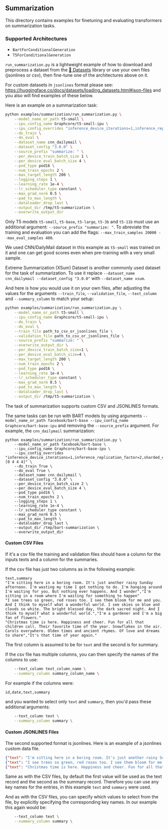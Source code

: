 <!---
Copyright 2020 The HuggingFace Team. All rights reserved.

Licensed under the Apache License, Version 2.0 (the "License");
you may not use this file except in compliance with the License.
You may obtain a copy of the License at

    http://www.apache.org/licenses/LICENSE-2.0

Unless required by applicable law or agreed to in writing, software
distributed under the License is distributed on an "AS IS" BASIS,
WITHOUT WARRANTIES OR CONDITIONS OF ANY KIND, either express or implied.
See the License for the specific language governing permissions and
limitations under the License.
-->

## Summarization

This directory contains examples for finetuning and evaluating transformers on summarization  tasks.

### Supported Architectures

- `BartForConditionalGeneration`
- `T5ForConditionalGeneration`

`run_summarization.py` is a lightweight example of how to download and preprocess a dataset from the [🤗 Datasets](https://github.com/huggingface/datasets) library or use your own files (jsonlines or csv), then fine-tune one of the architectures above on it.

For custom datasets in `jsonlines` format please see: https://huggingface.co/docs/datasets/loading_datasets.html#json-files
and you also will find examples of these below.

Here is an example on a summarization task:
```bash
python examples/summarization/run_summarization.py \
    --model_name_or_path t5-small \
    --ipu_config_name Graphcore/t5-small-ipu \
    --ipu_config_overrides "inference_device_iterations=1,inference_replication_factor=2,sharded_execution_for_inference=True,execute_encoder_on_cpu_for_generation=False" \
    --do_train \
    --do_eval \
    --dataset_name cnn_dailymail \
    --dataset_config "3.0.0" \
    --source_prefix "summarize: " \
    --per_device_train_batch_size 1 \
    --per_device_eval_batch_size 4 \
    --pod_type pod16 \
    --num_train_epochs 2 \
    --max_target_length 200 \
    --logging_steps 1 \
    --learning_rate 1e-4 \
    --lr_scheduler_type constant \
    --max_grad_norm 0.5 \
    --pad_to_max_length \
    --dataloader_drop_last \
    --output_dir /tmp/t5-summarization \
    --overwrite_output_dir
```

Only T5 models `t5-small`, `t5-base`, `t5-large`, `t5-3b` and `t5-11b` must use an additional argument: `--source_prefix "summarize: "`. To abreviate the training and evaluation you can add the flags: `--max_train_samples 20000 --max_eval_samples 400`.

We used CNN/DailyMail dataset in this example as `t5-small` was trained on it and one can get good scores even when pre-training with a very small sample.

Extreme Summarization (XSum) Dataset is another commonly used dataset for the task of summarization. To use it replace `--dataset_name cnn_dailymail --dataset_config "3.0.0"` with  `--dataset_name xsum`.

And here is how you would use it on your own files, after adjusting the values for the arguments
`--train_file`, `--validation_file`, `--text_column` and `--summary_column` to match your setup:

```bash
python examples/summarization/run_summarization.py \
    --model_name_or_path t5-small \
    --ipu_config_name Graphcore/t5-small-ipu \
    --do_train \
    --do_eval \
    --train_file path_to_csv_or_jsonlines_file \
    --validation_file path_to_csv_or_jsonlines_file \
    --source_prefix "summarize: " \
    --overwrite_output_dir \
    --per_device_train_batch_size=1 \
    --per_device_eval_batch_size=4 \
    --max_target_length 200 \
    --num_train_epochs 2 \
    --pod_type pod16 \
    --learning_rate 1e-4 \
    --lr_scheduler_type constant \
    --max_grad_norm 0.5 \
    --pad_to_max_length \
    --dataloader_drop_last \
    --output_dir /tmp/t5-summarization \
```

The task of summarization supports custom CSV and JSONLINES formats.

The same tasks can be run with BART models by using arguments `--model_name_or_path facebook/bart-base --ipu_config_name Graphcore/bart-base-ipu` and removing the `--source_prefix` argument. For example, the `cnn_dailymail` summarization:

```
python examples/summarization/run_summarization.py \
    --model_name_or_path facebook/bart-base \
    --ipu_config_name Graphcore/bart-base-ipu \
    --ipu_config_overrides "inference_device_iterations=1,inference_replication_factor=2,sharded_execution_for_inference=True,execute_encoder_on_cpu_for_generation=False,layers_per_ipu=[0 4 4 4]" \
    --do_train True \
    --do_eval True \
    --dataset_name cnn_dailymail \
    --dataset_config "3.0.0" \
    --per_device_train_batch_size 2 \
    --per_device_eval_batch_size 4 \
    --pod_type pod16 \
    --num_train_epochs 2 \
    --logging_steps 1 \
    --learning_rate 1e-4 \
    --lr_scheduler_type constant \
    --max_grad_norm 0.5 \
    --pad_to_max_length \
    --dataloader_drop_last \
    --output_dir /tmp/bart-summarization \
    --overwrite_output_dir
```

#### Custom CSV Files

If it's a csv file the training and validation files should have a column for the inputs texts and a column for the summaries.

If the csv file has just two columns as in the following example:

```csv
text,summary
"I'm sitting here in a boring room. It's just another rainy Sunday afternoon. I'm wasting my time I got nothing to do. I'm hanging around I'm waiting for you. But nothing ever happens. And I wonder","I'm sitting in a room where I'm waiting for something to happen"
"I see trees so green, red roses too. I see them bloom for me and you. And I think to myself what a wonderful world. I see skies so blue and clouds so white. The bright blessed day, the dark sacred night. And I think to myself what a wonderful world.","I'm a gardener and I'm a big fan of flowers."
"Christmas time is here. Happiness and cheer. Fun for all that children call. Their favorite time of the year. Snowflakes in the air. Carols everywhere. Olden times and ancient rhymes. Of love and dreams to share","It's that time of year again."
```

The first column is assumed to be for `text` and the second is for summary.

If the csv file has multiple columns, you can then specify the names of the columns to use:

```bash
    --text_column text_column_name \
    --summary_column summary_column_name \
```

For example if the columns were:

```csv
id,date,text,summary
```

and you wanted to select only `text` and `summary`, then you'd pass these additional arguments:

```bash
    --text_column text \
    --summary_column summary \
```

#### Custom JSONLINES Files

The second supported format is jsonlines. Here is an example of a jsonlines custom data file.


```json
{"text": "I'm sitting here in a boring room. It's just another rainy Sunday afternoon. I'm wasting my time I got nothing to do. I'm hanging around I'm waiting for you. But nothing ever happens. And I wonder", "summary": "I'm sitting in a room where I'm waiting for something to happen"}
{"text": "I see trees so green, red roses too. I see them bloom for me and you. And I think to myself what a wonderful world. I see skies so blue and clouds so white. The bright blessed day, the dark sacred night. And I think to myself what a wonderful world.", "summary": "I'm a gardener and I'm a big fan of flowers."}
{"text": "Christmas time is here. Happiness and cheer. Fun for all that children call. Their favorite time of the year. Snowflakes in the air. Carols everywhere. Olden times and ancient rhymes. Of love and dreams to share", "summary": "It's that time of year again."}
```

Same as with the CSV files, by default the first value will be used as the text record and the second as the summary record. Therefore you can use any key names for the entries, in this example `text` and `summary` were used.

And as with the CSV files, you can specify which values to select from the file, by explicitly specifying the corresponding key names. In our example this again would be:

```bash
    --text_column text \
    --summary_column summary \
```
